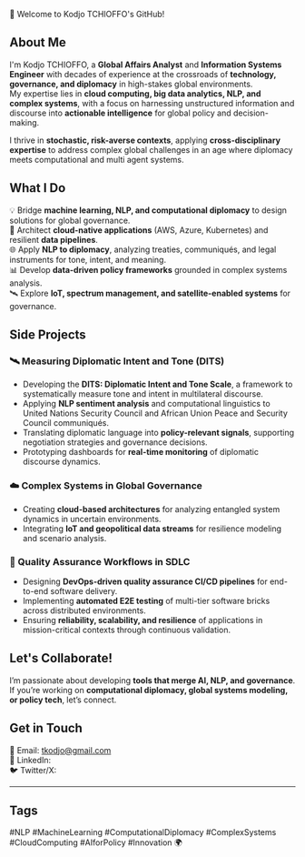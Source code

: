 👋 Welcome to Kodjo TCHIOFFO's GitHub!  

## About Me  
I'm Kodjo TCHIOFFO, a **Global Affairs Analyst** and **Information Systems Engineer** with decades of experience at the crossroads of **technology, governance, and diplomacy** in high-stakes global environments.  
My expertise lies in **cloud computing, big data analytics, NLP, and complex systems**, with a focus on harnessing unstructured information and discourse into **actionable intelligence** for global policy and decision-making.  


I thrive in **stochastic, risk-averse contexts**, applying **cross-disciplinary expertise** to address complex global challenges in an age where diplomacy meets computational and multi agent systems.  

## What I Do  
💡 Bridge **machine learning, NLP, and computational diplomacy** to design solutions for global governance.  
🔧 Architect **cloud-native applications** (AWS, Azure, Kubernetes) and resilient **data pipelines**.  
🌐 Apply **NLP to diplomacy**, analyzing treaties, communiqués, and legal instruments for tone, intent, and meaning.  
📊 Develop **data-driven policy frameworks** grounded in complex systems analysis.  
🛰️ Explore **IoT, spectrum management, and satellite-enabled systems** for governance.  

## Side Projects  

### 🛰️ Measuring Diplomatic Intent and Tone (DITS)  
- Developing the **DITS: Diplomatic Intent and Tone Scale**, a framework to systematically measure tone and intent in multilateral discourse.  
- Applying **NLP sentiment analysis** and computational linguistics to United Nations Security Council and African Union Peace and Security Council communiqués.  
- Translating diplomatic language into **policy-relevant signals**, supporting negotiation strategies and governance decisions.  
- Prototyping dashboards for **real-time monitoring** of diplomatic discourse dynamics.

### ☁️ Complex Systems in Global Governance  
- Creating **cloud-based architectures** for analyzing entangled system dynamics in uncertain environments.  
- Integrating **IoT and geopolitical data streams** for resilience modeling and scenario analysis.

### 🔧 Quality Assurance Workflows in SDLC  
- Designing **DevOps-driven quality assurance CI/CD pipelines** for end-to-end software delivery.  
- Implementing **automated E2E testing** of multi-tier software bricks across distributed environments.
- Ensuring **reliability, scalability, and resilience** of applications in mission-critical contexts through continuous validation. 

## Let's Collaborate!  
I’m passionate about developing **tools that merge AI, NLP, and governance**. If you’re working on **computational diplomacy, global systems modeling, or policy tech**, let’s connect.  

## Get in Touch  
📧 Email: tkodjo@gmail.com  
💼 LinkedIn:  
🐦 Twitter/X: 

---

## Tags  
#NLP #MachineLearning #ComputationalDiplomacy #ComplexSystems #CloudComputing #AIforPolicy #Innovation 🌍  
